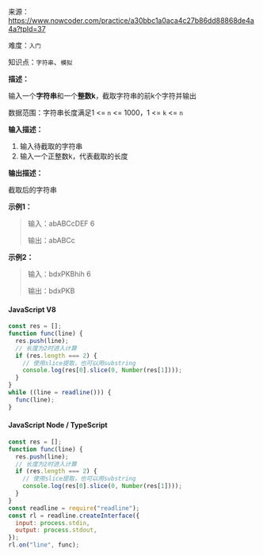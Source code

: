 来源：<https://www.nowcoder.com/practice/a30bbc1a0aca4c27b86dd88868de4a4a?tpId=37>

难度：`入门`

知识点：`字符串`、`模拟`

**描述：**

输入一个**字符串**和一个**整数k**，截取字符串的前k个字符并输出

数据范围：字符串长度满足1 <= `n` <= 1000，1 <= `k` <= `n`

**输入描述：**

1. 输入待截取的字符串
2. 输入一个正整数k，代表截取的长度

**输出描述：**

截取后的字符串

**示例1：**

> 输入：abABCcDEF
6
>
> 输出：abABCc

**示例2：**

> 输入：bdxPKBhih
6
>
> 输出：bdxPKB

<!-- tabs:start -->

#### **JavaScript V8**

```javascript
const res = [];
function func(line) {
  res.push(line);
  // 长度为2时进入计算
  if (res.length === 2) {
    // 使用slice提取，也可以用substring
    console.log(res[0].slice(0, Number(res[1])));
  }
}
while ((line = readline())) {
  func(line);
}
```

#### **JavaScript Node / TypeScript**

```javascript
const res = [];
function func(line) {
  res.push(line);
  // 长度为2时进入计算
  if (res.length === 2) {
    // 使用slice提取，也可以用substring
    console.log(res[0].slice(0, Number(res[1])));
  }
}
const readline = require("readline");
const rl = readline.createInterface({
  input: process.stdin,
  output: process.stdout,
});
rl.on("line", func);

```

<!-- tabs:end -->
